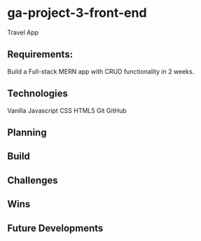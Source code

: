 # ga-project-3-front-end

Travel App


## Requirements:
Build a Full-stack MERN app with CRUD functionality in 2 weeks.

## Technologies
Vanilla Javascript
CSS
HTML5
Git
GitHub


## Planning

## Build


## Challenges


## Wins


## Future Developments



